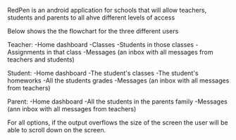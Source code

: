RedPen is an android application for schools that will allow  teachers, students and parents to all ahve different levels of access

Below shows the the flowchart for the three different users

Teacher: 
	-Home dashboard
		-Classes
			-Students in those classes
			-Assignments in that class
		-Messages (an inbox with all messages from teachers and students)

Student:
	-Home dashboard
		-The student's classes
		-The student's homeworks
		-All the students grades
		-Messages (an inbox with all messages from teachers)

Parent:
	-Home dashboard
		-All the students in the parents family
		-Messages (ann inbox with all messages from teachers)

For all options, if the output overflows the size of the screen the user will be able to scroll down on the screen.
